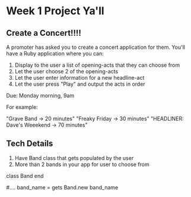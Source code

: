 Week 1 Project Ya'll
===========================

Create a Concert!!!!
------

A promoter has asked you to create a concert application for them.
You'll have a Ruby application where you can:

1. Display to the user a list of opening-acts that they can choose from
2. Let the user choose 2 of the opening-acts
3. Let the user enter information for a new headline-act
4. Let the user press "Play" and output the acts in order

Due: Monday morning, 9am

For example:


"Grave Band   -> 20 minutes"
"Freaky Friday -> 30 minutes"
"HEADLINER: Dave's Weeekend -> 70 minutes"



Tech Details
-------

1. Have Band class that gets populated by the user
2. More than 2 bands in your app for user to choose from

class Band
end

#....
band_name = gets
Band.new band_name
